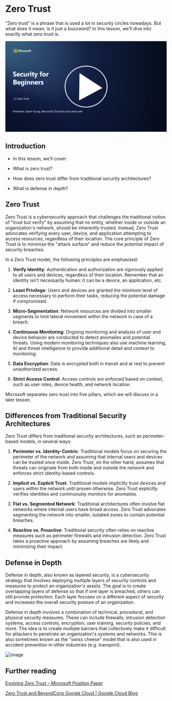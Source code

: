 # Zero Trust

“Zero trust” is a phrase that is used a lot in security circles nowadays. But what does it mean, is it just a buzzword? In this lesson, we’ll dive into exactly what zero trust is.

[![Watch the video](images/1-5_placeholder.png)](https://learn-video.azurefd.net/vod/player?id=ee1551cc-e7a5-4db6-a897-c286abe68a69)

## Introduction

 - In this lesson, we’ll cover:
   
   
 - What is zero trust?

   
  

 - How does zero trust differ from traditional security architectures?

   
   

 - What is defense in depth?

## Zero Trust

Zero Trust is a cybersecurity approach that challenges the traditional notion of "trust but verify" by assuming that no entity, whether inside or outside an organization's network, should be inherently trusted. Instead, Zero Trust advocates verifying every user, device, and application attempting to access resources, regardless of their location. The core principle of Zero Trust is to minimize the "attack surface" and reduce the potential impact of security breaches.

In a Zero Trust model, the following principles are emphasized:

1. **Verify Identity**: Authentication and authorization are rigorously applied to all users and devices, regardless of their location. Remember that an identity isn't necessarily human: it can be a device, an application, etc.

2. **Least Privilege**: Users and devices are granted the minimum level of access necessary to perform their tasks, reducing the potential damage if compromised.

3. **Micro-Segmentation**: Network resources are divided into smaller segments to limit lateral movement within the network in case of a breach.

4. **Continuous Monitoring**: Ongoing monitoring and analysis of user and device behavior are conducted to detect anomalies and potential threats. Using modern monitoring techniques also use machine learning, AI and threat intelligence to provide additional detail and context to monitoring.

5. **Data Encryption**: Data is encrypted both in transit and at rest to prevent unauthorized access.

6. **Strict Access Control**: Access controls are enforced based on context, such as user roles, device health, and network location.

Microsoft separates zero trust into five pillars, which we will discuss in a later lesson.

## Differences from Traditional Security Architectures

Zero Trust differs from traditional security architectures, such as perimeter-based models, in several ways:

1. **Perimeter vs. Identity-Centric**: Traditional models focus on securing the perimeter of the network and assuming that internal users and devices can be trusted once inside. Zero Trust, on the other hand, assumes that threats can originate from both inside and outside the network and enforces strict identity-based controls.

2. **Implicit vs. Explicit Trust**: Traditional models implicitly trust devices and users within the network until proven otherwise. Zero Trust explicitly verifies identities and continuously monitors for anomalies.

3. **Flat vs. Segmented Network**: Traditional architectures often involve flat networks where internal users have broad access. Zero Trust advocates segmenting the network into smaller, isolated zones to contain potential breaches.

4. **Reactive vs. Proactive**: Traditional security often relies on reactive measures such as perimeter firewalls and intrusion detection. Zero Trust takes a proactive approach by assuming breaches are likely and minimizing their impact.

## Defense in Depth

Defense in depth, also known as layered security, is a cybersecurity strategy that involves deploying multiple layers of security controls and measures to protect an organization's assets. The goal is to create overlapping layers of defense so that if one layer is breached, others can still provide protection. Each layer focuses on a different aspect of security and increases the overall security posture of an organization.

Defense in depth involves a combination of technical, procedural, and physical security measures. These can include firewalls, intrusion detection systems, access controls, encryption, user training, security policies, and more. The idea is to create multiple barriers that collectively make it difficult for attackers to penetrate an organization's systems and networks. This is also sometimes known as the "swiss cheese" model that is also used in accident prevention in other industries (e.g. transport).

![image](/images/swisscheese.png)

## Further reading

[Evolving Zero Trust – Microsoft Position Paper](https://query.prod.cms.rt.microsoft.com/cms/api/am/binary/RWJJdT?WT.mc_id=academic-96948-sayoung)

[Zero Trust and BeyondCorp Google Cloud | Google Cloud Blog](https://cloud.google.com/blog/topics/developers-practitioners/zero-trust-and-beyondcorp-google-cloud)
